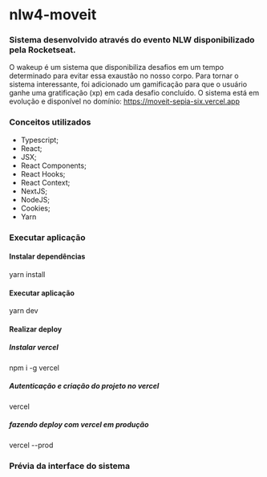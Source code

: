 # nlw4-moveit
### Sistema desenvolvido através do evento NLW disponibilizado pela Rocketseat.
O wakeup é um sistema que disponibiliza desafios em um tempo determinado para evitar essa exaustão no nosso corpo.
Para tornar o sistema interessante, foi adicionado um gamificação para que o usuário ganhe uma gratificação (xp) em cada desafio concluído.
O sistema está em evolução e disponível no domínio: https://moveit-sepia-six.vercel.app

### Conceitos utilizados
* Typescript;
* React;
* JSX;
* React Components;
* React Hooks;
* React Context;
* NextJS;
* NodeJS;
* Cookies;
* Yarn

### Executar aplicação
#### Instalar dependências
yarn install

#### Executar aplicação
yarn dev

#### Realizar deploy
##### Instalar vercel
npm i -g vercel
##### Autenticação e criação do projeto no vercel
vercel
##### fazendo deploy com vercel em produção
vercel --prod

### Prévia da interface do sistema

